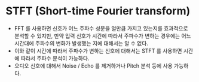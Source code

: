 # STFT (Short-time Fourier transform)
- FFT 를 사용하면 신호가 어느 주파수 성분을 얼만큼 가지고 있는지를 효과적으로 분석할 수 있지만, 만약 입력 신호가 시간에 따라서 주파수가 변하는 경우에는 어느 시간대에 주파수의 변화가 발생했는 지에 대해서는 알 수 없다.
- 이와 같이 시간에 따라서 주파수가 변하는 신호에 대해서는 STFT 를 사용하면 시간에 따라서 주파수 분석이 가능하다.
- 오디오 신호에 대해서 Noise / Echo 를 제거하거나 Pitch 분석 등에 사용 가능하다.




